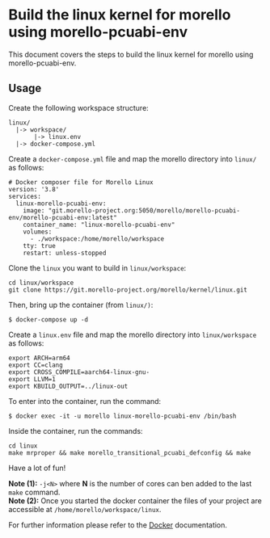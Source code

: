 # Build the linux kernel for morello using morello-pcuabi-env

This document covers the steps to build the linux kernel for morello using morello-pcuabi-env.

## Usage

Create the following workspace structure:

```
linux/
  |-> workspace/
       |-> linux.env
  |-> docker-compose.yml
```

Create a `docker-compose.yml` file and map the morello directory into `linux/` as follows:

```
# Docker composer file for Morello Linux
version: '3.8'
services:
  linux-morello-pcuabi-env:
    image: "git.morello-project.org:5050/morello/morello-pcuabi-env/morello-pcuabi-env:latest"
    container_name: "linux-morello-pcuabi-env"
    volumes:
      - ./workspace:/home/morello/workspace
    tty: true
    restart: unless-stopped
```

Clone the `linux` you want to build in `linux/workspace`:
```
cd linux/workspace
git clone https://git.morello-project.org/morello/kernel/linux.git
```

Then, bring up the container (from `linux/)`:
```
$ docker-compose up -d
```

Create a `linux.env` file and map the morello directory into `linux/workspace` as follows:

```
export ARCH=arm64
export CC=clang
export CROSS_COMPILE=aarch64-linux-gnu-
export LLVM=1
export KBUILD_OUTPUT=../linux-out
```

To enter into the container, run the command:

```
$ docker exec -it -u morello linux-morello-pcuabi-env /bin/bash
```

Inside the container, run the commands:
```
cd linux
make mrproper && make morello_transitional_pcuabi_defconfig && make
```

Have a lot of fun!

**Note (1):** `-j<N>` where **N** is the number of cores can ben added to the last `make` command.  
**Note (2):** Once you started the docker container the files of your project are accessible at `/home/morello/workspace/linux`.

For further information please refer to the [Docker](https://docs.docker.com/) documentation.
